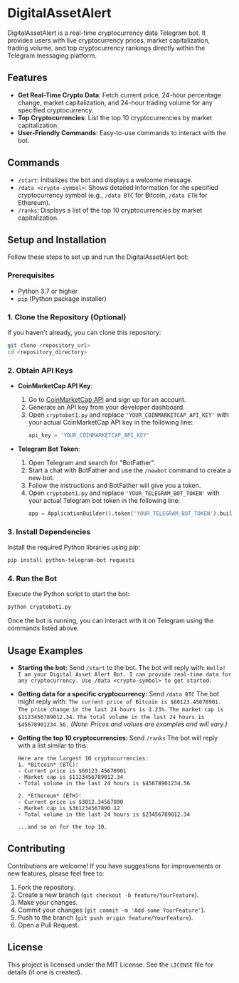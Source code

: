 # DigitalAssetAlert

DigitalAssetAlert is a real-time cryptocurrency data Telegram bot. It provides users with live cryptocurrency prices, market capitalization, trading volume, and top cryptocurrency rankings directly within the Telegram messaging platform.

## Features

- **Get Real-Time Crypto Data**: Fetch current price, 24-hour percentage change, market capitalization, and 24-hour trading volume for any specified cryptocurrency.
- **Top Cryptocurrencies**: List the top 10 cryptocurrencies by market capitalization.
- **User-Friendly Commands**: Easy-to-use commands to interact with the bot.

## Commands

- `/start`: Initializes the bot and displays a welcome message.
- `/data <crypto-symbol>`: Shows detailed information for the specified cryptocurrency symbol (e.g., `/data BTC` for Bitcoin, `/data ETH` for Ethereum).
- `/ranks`: Displays a list of the top 10 cryptocurrencies by market capitalization.

## Setup and Installation

Follow these steps to set up and run the DigitalAssetAlert bot:

### Prerequisites

- Python 3.7 or higher
- `pip` (Python package installer)

### 1. Clone the Repository (Optional)

If you haven't already, you can clone this repository:
```bash
git clone <repository_url>
cd <repository_directory>
```

### 2. Obtain API Keys

- **CoinMarketCap API Key**:
    1. Go to [CoinMarketCap API](https://coinmarketcap.com/api/) and sign up for an account.
    2. Generate an API key from your developer dashboard.
    3. Open `cryptobot1.py` and replace `'YOUR_COINMARKETCAP_API_KEY'` with your actual CoinMarketCap API key in the following line:
       ```python
       api_key = 'YOUR_COINMARKETCAP_API_KEY'
       ```

- **Telegram Bot Token**:
    1. Open Telegram and search for "BotFather".
    2. Start a chat with BotFather and use the `/newbot` command to create a new bot.
    3. Follow the instructions and BotFather will give you a token.
    4. Open `cryptobot1.py` and replace `'YOUR_TELEGRAM_BOT_TOKEN'` with your actual Telegram bot token in the following line:
       ```python
       app = ApplicationBuilder().token('YOUR_TELEGRAM_BOT_TOKEN').build()
       ```

### 3. Install Dependencies

Install the required Python libraries using pip:
```bash
pip install python-telegram-bot requests
```

### 4. Run the Bot

Execute the Python script to start the bot:
```bash
python cryptobot1.py
```
Once the bot is running, you can interact with it on Telegram using the commands listed above.

## Usage Examples

- **Starting the bot:**
  Send `/start` to the bot.
  The bot will reply with: `Hello! I am your Digital Asset Alert Bot. I can provide real-time data for any cryptocurrency. Use /data <crypto-symbol> to get started.`

- **Getting data for a specific cryptocurrency:**
  Send `/data BTC`
  The bot might reply with:
  `The current price of Bitcoin is $60123.45678901. The price change in the last 24 hours is 1.23%.`
  `The market cap is $1123456789012.34.`
  `The total volume in the last 24 hours is $45678901234.56.`
  *(Note: Prices and values are examples and will vary.)*

- **Getting the top 10 cryptocurrencies:**
  Send `/ranks`
  The bot will reply with a list similar to this:
  ```
  Here are the largest 10 cryptocurrencies:
  1. *Bitcoin* (BTC):
  - Current price is $60123.45678901
  - Market cap is $1123456789012.34
  - Total volume in the last 24 hours is $45678901234.56

  2. *Ethereum* (ETH):
  - Current price is $3012.34567890
  - Market cap is $361234567890.12
  - Total volume in the last 24 hours is $23456789012.34

  ...and so on for the top 10.
  ```

## Contributing

Contributions are welcome! If you have suggestions for improvements or new features, please feel free to:
1. Fork the repository.
2. Create a new branch (`git checkout -b feature/YourFeature`).
3. Make your changes.
4. Commit your changes (`git commit -m 'Add some YourFeature'`).
5. Push to the branch (`git push origin feature/YourFeature`).
6. Open a Pull Request.

## License

This project is licensed under the MIT License. See the `LICENSE` file for details (if one is created).

